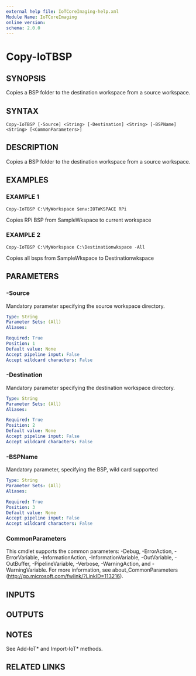 ```yaml
---
external help file: IoTCoreImaging-help.xml
Module Name: IoTCoreImaging
online version:
schema: 2.0.0
---
```


# Copy-IoTBSP

## SYNOPSIS
Copies a BSP folder to the destination workspace from a source workspace.

## SYNTAX

```
Copy-IoTBSP [-Source] <String> [-Destination] <String> [-BSPName] <String> [<CommonParameters>]
```

## DESCRIPTION
Copies a BSP folder to the destination workspace from a source workspace.

## EXAMPLES

### EXAMPLE 1
```
Copy-IoTBSP C:\MyWorkspace $env:IOTWKSPACE RPi
```

Copies RPi BSP from SampleWkspace to current workspace

### EXAMPLE 2
```
Copy-IoTBSP C:\MyWorkspace C:\Destinationwkspace -All
```

Copies all bsps from SampleWkspace to Destinationwkspace

## PARAMETERS

### -Source
Mandatory parameter specifying the source workspace directory.

```yaml
Type: String
Parameter Sets: (All)
Aliases:

Required: True
Position: 1
Default value: None
Accept pipeline input: False
Accept wildcard characters: False
```

### -Destination
Mandatory parameter specifying the destination workspace directory.

```yaml
Type: String
Parameter Sets: (All)
Aliases:

Required: True
Position: 2
Default value: None
Accept pipeline input: False
Accept wildcard characters: False
```

### -BSPName
Mandatory parameter, specifying the BSP, wild card supported

```yaml
Type: String
Parameter Sets: (All)
Aliases:

Required: True
Position: 3
Default value: None
Accept pipeline input: False
Accept wildcard characters: False
```

### CommonParameters
This cmdlet supports the common parameters: -Debug, -ErrorAction, -ErrorVariable, -InformationAction, -InformationVariable, -OutVariable, -OutBuffer, -PipelineVariable, -Verbose, -WarningAction, and -WarningVariable. For more information, see about_CommonParameters (http://go.microsoft.com/fwlink/?LinkID=113216).

## INPUTS

## OUTPUTS

## NOTES
See Add-IoT* and Import-IoT* methods.

## RELATED LINKS
